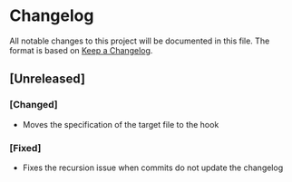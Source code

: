 # Changelog
All notable changes to this project will be documented in this file.
The format is based on [Keep a Changelog](https://keepachangelog.com/en/1.1.0/).
## [Unreleased]
### [Changed]
- Moves the specification of the target file to the hook
### [Fixed]
- Fixes the recursion issue when commits do not update the changelog
